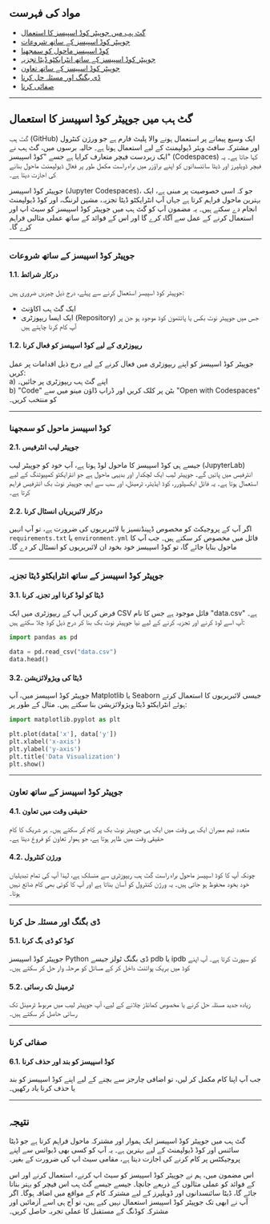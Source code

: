 ## مواد کی فہرست

- [گٹ ہب میں جوپیٹر کوڈ اسپیسز کا استعمال](#using-juypter-codespaces-in-github)<br>
- [جوپیٹر کوڈ اسپیسز کے ساتھ شروعات](#getting-started-with-jupyter-codespaces)<br>
- [کوڈ اسپیسز ماحول کو سمجھنا](#understanding-the-codespaces-environment)<br>
- [جوپیٹر کوڈ اسپیسز کے ساتھ انٹرایکٹو ڈیٹا تجزیہ](#interactive-data-analysis-with-jupyter-codespaces)<br>
- [جوپیٹر کوڈ اسپیسز کے ساتھ تعاون](#collaborating-with-jupyter-codespaces)<br>
- [ڈی بگنگ اور مسئلہ حل کرنا](#debugging-and-troubleshooting)<br>
- [صفائی کرنا](#cleaning-up)

---

## گٹ ہب میں جوپیٹر کوڈ اسپیسز کا استعمال

گٹ ہب (GitHub) ایک وسیع پیمانے پر استعمال ہونے والا پلیٹ فارم ہے جو ورژن کنٹرول اور مشترکہ سافٹ ویئر ڈیولپمنٹ کے لیے استعمال ہوتا ہے۔ حالیہ برسوں میں، گٹ ہب نے ایک زبردست فیچر متعارف کرایا ہے جسے "کوڈ اسپیسز" (Codespaces) کہا جاتا ہے۔ یہ فیچر ڈویلپرز اور ڈیٹا سائنسدانوں کو اپنے براؤزر میں براہ راست مکمل طور پر فعال ڈیولپمنٹ ماحول بنانے کی اجازت دیتا ہے۔  

جوپیٹر کوڈ اسپیسز (Jupyter Codespaces)، جو کہ اسی خصوصیت پر مبنی ہے، ایک بہترین ماحول فراہم کرتا ہے جہاں آپ انٹرایکٹو ڈیٹا تجزیہ، مشین لرننگ، اور کوڈ ڈیولپمنٹ انجام دے سکتے ہیں۔ یہ مضمون آپ کو گٹ ہب میں جوپیٹر کوڈ اسپیسز کو سیٹ اپ اور استعمال کرنے کے عمل سے آگاہ کرے گا اور اس کے فوائد کے ساتھ عملی مثالیں فراہم کرے گا۔

---

### جوپیٹر کوڈ اسپیسز کے ساتھ شروعات

#### 1.1. درکار شرائط
جوپیٹر کوڈ اسپیسز استعمال کرنے سے پہلے، درج ذیل چیزیں ضروری ہیں:  
- ایک گٹ ہب اکاؤنٹ  
- ایک ایسا ریپوزٹری (Repository) جس میں جوپیٹر نوٹ بکس یا پائتھون کوڈ موجود ہو جن پر آپ کام کرنا چاہتے ہیں  

#### 1.2. ریپوزٹری کے لیے کوڈ اسپیسز کو فعال کرنا  
جوپیٹر کوڈ اسپیسز کو اپنے ریپوزٹری میں فعال کرنے کے لیے درج ذیل اقدامات پر عمل کریں:  
a) اپنے گٹ ہب ریپوزٹری پر جائیں۔  
b) "Code" بٹن پر کلک کریں اور ڈراپ ڈاؤن مینو میں سے "Open with Codespaces" کو منتخب کریں۔  

---

### کوڈ اسپیسز ماحول کو سمجھنا  

#### 2.1. جوپیٹر لیب انٹرفیس  
جیسے ہی کوڈ اسپیسز کا ماحول لوڈ ہوتا ہے، آپ خود کو جوپیٹر لیب (JupyterLab) انٹرفیس میں پائیں گے۔ جوپیٹر لیب ایک لچکدار اور بدیہی ماحول ہے جو انٹرایکٹو کمپیوٹنگ کے لیے استعمال ہوتا ہے۔ یہ فائل ایکسپلورر، کوڈ ایڈیٹر، ٹرمینل، اور سب سے اہم، جوپیٹر نوٹ بک انٹرفیس فراہم کرتا ہے۔  

#### 2.2. درکار لائبریریاں انسٹال کرنا  
اگر آپ کے پروجیکٹ کو مخصوص ڈپینڈنسیز یا لائبریریوں کی ضرورت ہے، تو آپ انہیں `requirements.txt` یا `environment.yml` فائل میں مخصوص کر سکتے ہیں۔ جب آپ کا ماحول بنایا جائے گا، تو کوڈ اسپیسز خود بخود ان لائبریریوں کو انسٹال کر دے گا۔  

---

### جوپیٹر کوڈ اسپیسز کے ساتھ انٹرایکٹو ڈیٹا تجزیہ  

#### 3.1. ڈیٹا کو لوڈ کرنا اور تجزیہ کرنا  
فرض کریں آپ کے ریپوزٹری میں ایک CSV فائل موجود ہے جس کا نام "data.csv" ہے۔ آپ اسے لوڈ کرنے اور تجزیہ کرنے کے لیے نیا جوپیٹر نوٹ بک بنا کر درج ذیل کوڈ چلا سکتے ہیں:  

```python
import pandas as pd

data = pd.read_csv("data.csv")
data.head()
```

#### 3.2. ڈیٹا کی ویژولائزیشن  
جوپیٹر کوڈ اسپیسز میں، آپ Matplotlib یا Seaborn جیسی لائبریریوں کا استعمال کرتے ہوئے انٹرایکٹو ڈیٹا ویژولائزیشن بنا سکتے ہیں۔ مثال کے طور پر:  

```python
import matplotlib.pyplot as plt

plt.plot(data['x'], data['y'])
plt.xlabel('x-axis')
plt.ylabel('y-axis')
plt.title('Data Visualization')
plt.show()
```

---

### جوپیٹر کوڈ اسپیسز کے ساتھ تعاون  

#### 4.1. حقیقی وقت میں تعاون  
متعدد ٹیم ممبران ایک ہی وقت میں ایک ہی جوپیٹر نوٹ بک پر کام کر سکتے ہیں۔ ہر شریک کا کام حقیقی وقت میں ظاہر ہوتا ہے، جو ہموار تعاون کو فروغ دیتا ہے۔  

#### 4.2. ورژن کنٹرول  
چونکہ آپ کا کوڈ اسپیسز ماحول براہ راست گٹ ہب ریپوزٹری سے منسلک ہے، لہذا آپ کی تمام تبدیلیاں خود بخود محفوظ ہو جاتی ہیں۔ یہ ورژن کنٹرول کو آسان بناتا ہے اور آپ کا کوئی بھی کام ضائع نہیں ہوتا۔  

---

### ڈی بگنگ اور مسئلہ حل کرنا  

#### 5.1. کوڈ کو ڈی بگ کرنا  
جوپیٹر کوڈ اسپیسز Python ڈی بگنگ ٹولز جیسے pdb یا ipdb کو سپورٹ کرتا ہے۔ آپ اپنے کوڈ میں بریک پوائنٹ داخل کر کے مسائل کو مرحلہ وار حل کر سکتے ہیں۔  

#### 5.2. ٹرمینل تک رسائی  
زیادہ جدید مسئلہ حل کرنے یا مخصوص کمانڈز چلانے کے لیے، آپ جوپیٹر لیب میں مربوط ٹرمینل تک رسائی حاصل کر سکتے ہیں۔  

---

### صفائی کرنا  

#### 6.1. کوڈ اسپیسز کو بند اور حذف کرنا  
جب آپ اپنا کام مکمل کر لیں، تو اضافی چارجز سے بچنے کے لیے اپنے کوڈ اسپیسز کو بند یا حذف کرنا یاد رکھیں۔  

---

## نتیجہ  
گٹ ہب میں جوپیٹر کوڈ اسپیسز ایک ہموار اور مشترکہ ماحول فراہم کرتا ہے جو ڈیٹا سائنس اور کوڈ ڈیولپمنٹ کے لیے بہترین ہے۔ یہ آپ کو کسی بھی ڈیوائس سے اپنے پروجیکٹس پر کام کرنے کی اجازت دیتا ہے، مقامی سیٹ اپ کی ضرورت کے بغیر۔  

اس مضمون میں، ہم نے جوپیٹر کوڈ اسپیسز کو سیٹ اپ کرنے، استعمال کرنے اور اس کے فوائد کو عملی مثالوں کے ذریعے جانچا۔ جیسے جیسے گٹ ہب اس فیچر کو بہتر بناتا جائے گا، ڈیٹا سائنسدانوں اور ڈویلپرز کے لیے مشترکہ کام کے مواقع میں اضافہ ہوگا۔ اگر آپ نے ابھی تک جوپیٹر کوڈ اسپیسز استعمال نہیں کیے ہیں، تو آج ہی اسے آزمائیں اور مشترکہ کوڈنگ کے مستقبل کا عملی تجربہ حاصل کریں۔  

